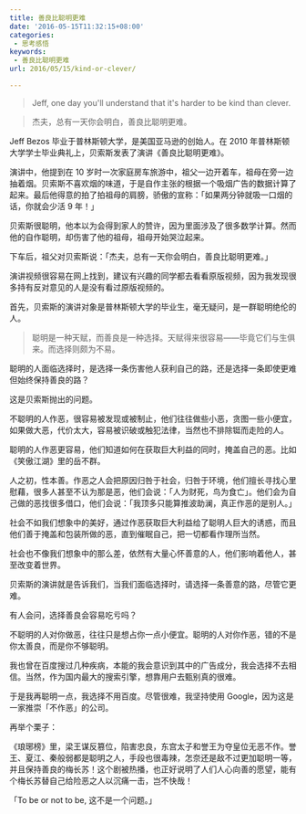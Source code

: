 ```yaml
---
title: 善良比聪明更难
date: '2016-05-15T11:32:15+08:00'
categories:
 - 思考感悟
keywords:
 - 善良比聪明更难
url: 2016/05/15/kind-or-clever/

---
```


> Jeff, one day you'll understand that it's harder to be kind than clever.

> 杰夫，总有一天你会明白，善良比聪明更难。

Jeff Bezos 毕业于普林斯顿大学，是美国亚马逊的创始人。在 2010 年普林斯顿大学学士毕业典礼上，贝索斯发表了演讲《善良比聪明更难》。

演讲中，他提到在 10 岁时一次家庭房车旅游中，祖父一边开着车，祖母在旁一边抽着烟。贝索斯不喜欢烟的味道，于是自作主张的根据一个吸烟广告的数据计算了起来。最后他得意的拍了拍祖母的肩膀，骄傲的宣称：「如果两分钟就吸一口烟的话，你就会少活 9 年！」

贝索斯很聪明，他本以为会得到家人的赞许，因为里面涉及了很多数学计算。然而他的自作聪明，却伤害了他的祖母，祖母开始哭泣起来。

下车后，祖父对贝索斯说：「杰夫，总有一天你会明白，善良比聪明更难。」

演讲视频很容易在网上找到，建议有兴趣的同学都去看看原版视频，因为我发现很多持有反对意见的人是没有看过原版视频的。

首先，贝索斯的演讲对象是普林斯顿大学的毕业生，毫无疑问，是一群聪明绝伦的人。

> 聪明是一种天赋，而善良是一种选择。天赋得来很容易——毕竟它们与生俱来。而选择则颇为不易。

聪明的人面临选择时，是选择一条伤害他人获利自己的路，还是选择一条即使更难但始终保持善良的路？

这是贝索斯抛出的问题。

不聪明的人作恶，很容易被发现或被制止，他们往往做些小恶，贪图一些小便宜，如果做大恶，代价太大，容易被识破或触犯法律，当然也不排除铤而走险的人。

聪明的人作恶更容易，他们知道如何在获取巨大利益的同时，掩盖自己的恶。比如《笑傲江湖》里的岳不群。

人之初，性本善。作恶之人会把原因归咎于社会，归咎于环境，他们擅长寻找心里慰藉，很多人甚至不认为那是恶，他们会说：「人为财死，鸟为食亡」。他们会为自己做的恶找很多借口，他们会说：「我顶多只能算推波助澜，真正作恶的是别人。」

社会不如我们想象中的美好，通过作恶获取巨大利益给了聪明人巨大的诱惑，而且他们善于掩盖和包装所做的恶，直到催眠自己，把一切都看作理所当然。

社会也不像我们想象中的那么差，依然有大量心怀善意的人，他们影响着他人，甚至改变着世界。

贝索斯的演讲就是告诉我们，当我们面临选择时，请选择一条善意的路，尽管它更难。

有人会问，选择善良会容易吃亏吗？

不聪明的人对你做恶，往往只是想占你一点小便宜。聪明的人对你作恶，错的不是你太善良，而是你不够聪明。

我也曾在百度搜过几种疾病，本能的我会意识到其中的广告成分，我会选择不去相信。当然，作为国内最大的搜索引擎，想靠用户去甄别真的很难。

于是我再聪明一点，我选择不用百度。尽管很难，我坚持使用 Google，因为这是一家推崇「不作恶」的公司。

再举个栗子：

《琅琊榜》里，梁王谋反篡位，陷害忠良，东宫太子和誉王为夺皇位无恶不作。誉王、夏江、秦般弱都是聪明之人，手段也很毒辣，怎奈还是敌不过更加聪明一等，并且保持善良的梅长苏！这个剧被热播，也正好说明了人们人心向善的愿望，能有个梅长苏替自己给险恶之人以沉痛一击，岂不快哉！

「To be or not to be, 这不是一个问题。」
